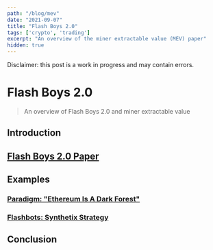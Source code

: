 ```yaml
---
path: "/blog/mev"
date: "2021-09-07"
title: "Flash Boys 2.0"
tags: ['crypto', 'trading']
excerpt: "An overview of the miner extractable value (MEV) paper"
hidden: true
---
```


<div class="notification is-link is-light">
  Disclaimer: this post is a work in progress and may contain errors.
</div>

# Flash Boys 2.0
> An overview of Flash Boys 2.0 and miner extractable value

## Introduction

## [Flash Boys 2.0 Paper](https://arxiv.org/pdf/1904.05234.pdf)

## Examples

### [Paradigm: "Ethereum Is A Dark Forest"](https://www.paradigm.xyz/2020/08/ethereum-is-a-dark-forest/)

### [Flashbots: Synthetix Strategy](https://bertcmiller.com/2021/09/05/mev-synthetix.html)

## Conclusion